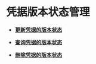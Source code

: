# 凭据版本状态管理<a name="topic_300000002"></a>

 

-   **[更新凭据的版本状态](更新凭据的版本状态.md)**  

-   **[查询凭据的版本状态](查询凭据的版本状态.md)**  

-   **[删除凭据的版本状态](删除凭据的版本状态.md)**  


